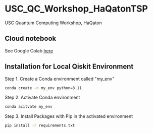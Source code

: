 # USC_QC_Workshop_HaQatonTSP
USC Quantum Computing Workshop, HaQaton

## Cloud notebook
See Google Colab [here](https://colab.research.google.com/drive/1cCCMxK7XtIXxbh_9lSfIhFisuARhMneZ?usp=sharing)

## Installation for Local Qiskit Environment
Step 1. Create a Conda environment called "my_env"
```bash
conda create -n my_env python=3.11
```

Step 2. Activate Conda environment
```bash
conda acitvate my_env
```

Step 3. Install Packages with Pip in the activated environment
```bash
pip install -r requirements.txt
```
